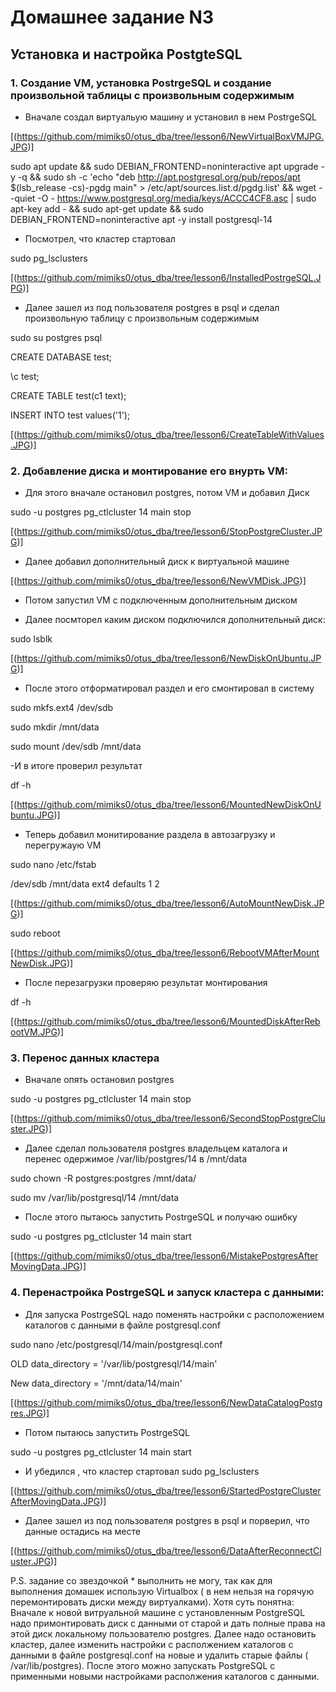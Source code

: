 # Домашнее задание N3
## Установка и настройка PostgteSQL

### 1.  Создание VM, установка PostrgeSQL и создание произвольной таблицы с произвольным содержимым

- Вначале создал  виртуальую машину и установил в нем PostrgeSQL

[(https://github.com/mimiks0/otus_dba/tree/lesson6/NewVirtualBoxVMJPG.JPG)]

sudo apt update && sudo DEBIAN_FRONTEND=noninteractive apt upgrade -y -q && sudo sh -c 'echo "deb http://apt.postgresql.org/pub/repos/apt $(lsb_release -cs)-pgdg main" > /etc/apt/sources.list.d/pgdg.list' && wget --quiet -O - https://www.postgresql.org/media/keys/ACCC4CF8.asc | sudo apt-key add - && sudo apt-get update && sudo DEBIAN_FRONTEND=noninteractive apt -y install postgresql-14

- Посмотрел, что кластер стартовал

sudo pg_lsclusters


[(https://github.com/mimiks0/otus_dba/tree/lesson6/InstalledPostrgeSQL.JPG)]


- Далее зашел из под пользователя postgres в psql и сделал произвольную таблицу с произвольным содержимым

sudo su postgres
 psql


CREATE DATABASE test;

\c test;

CREATE TABLE test(c1 text);

INSERT INTO test values('1');


[(https://github.com/mimiks0/otus_dba/tree/lesson6/CreateTableWithValues.JPG)]


### 2.  Добавление диска и монтирование его внурть VM:

- Для этого вначале остановил postgres, потом VM  и добавил Диск

sudo -u postgres pg_ctlcluster 14 main stop

[(https://github.com/mimiks0/otus_dba/tree/lesson6/StopPostgreCluster.JPG)]


- Далее  добавил  дополнительный диск  к виртуальной машине 

[(https://github.com/mimiks0/otus_dba/tree/lesson6/NewVMDisk.JPG)]

- Потом запустил VM с подключенным дополнительным диском

- Далее посмторел  каким диском подключился дополнительный диск:

sudo lsblk

[(https://github.com/mimiks0/otus_dba/tree/lesson6/NewDiskOnUbuntu.JPG)]


- После этого  отформатировал раздел и его смонтировал в систему

sudo mkfs.ext4 /dev/sdb

sudo mkdir /mnt/data

sudo mount /dev/sdb /mnt/data

-И  в итоге проверил результат

df -h

[(https://github.com/mimiks0/otus_dba/tree/lesson6/MountedNewDiskOnUbuntu.JPG)]

- Теперь добавил монитирование  раздела в автозагрузку и перегружаую VM

sudo nano /etc/fstab

/dev/sdb /mnt/data ext4 defaults 1 2

[(https://github.com/mimiks0/otus_dba/tree/lesson6/AutoMountNewDisk.JPG)]

sudo reboot

[(https://github.com/mimiks0/otus_dba/tree/lesson6/RebootVMAfterMountNewDisk.JPG)]

- После перезагрузки проверяю результат  монтирования

df -h


[(https://github.com/mimiks0/otus_dba/tree/lesson6/MountedDiskAfterRebootVM.JPG)]

### 3.  Перенос данных  кластера

- Вначале  опять остановил postgres

sudo -u postgres pg_ctlcluster 14 main stop

[(https://github.com/mimiks0/otus_dba/tree/lesson6/SecondStopPostgreCluster.JPG)]


- Далее  сделал пользователя postgres владельцем каталога и перенес одержимое /var/lib/postgres/14 в /mnt/data

sudo chown -R postgres:postgres /mnt/data/

sudo mv /var/lib/postgresql/14 /mnt/data


- После этого пытаюсь запустить PostrgeSQL и получаю ошибку

sudo -u postgres pg_ctlcluster 14 main start

[(https://github.com/mimiks0/otus_dba/tree/lesson6/MistakePostgresAfterMovingData.JPG)]


### 4.  Перенастройка PostrgeSQL и  запуск кластера с данными:

-  Для запуска PostrgeSQL надо поменять настройки с расположением каталогов c данными в файле postgresql.conf

sudo nano /etc/postgresql/14/main/postgresql.conf

OLD data_directory = '/var/lib/postgresql/14/main' 

New data_directory = '/mnt/data/14/main'

[(https://github.com/mimiks0/otus_dba/tree/lesson6/NewDataCatalogPostgres.JPG)]

- Потом пытаюсь запустить PostrgeSQL 

sudo -u postgres pg_ctlcluster 14 main start

 - И убедился , что кластер стартовал
sudo pg_lsclusters

[(https://github.com/mimiks0/otus_dba/tree/lesson6/StartedPostgreClusterAfterMovingData.JPG)]


- Далее зашел из под пользователя postgres в psql и порверил, что данные остадись на месте

[(https://github.com/mimiks0/otus_dba/tree/lesson6/DataAfterReconnectCluster.JPG)]

P.S. задание со звездочкой * выполнить не могу, так как для выполнения домашек использую Virtualbox ( в нем нельзя на горячую перемонтировать диски между виртуалками).
Хотя суть понятна: Вначале  к новой витруальной машине с установленным PostgreSQL  надо примонтировать диск с данными от старой и дать полные права на этой диск локальному пользователю postgres.
Далее надо остановить кластер, далее изменить настройки с располжением каталогов c данными в файле postgresql.conf на новые  и удалить старые файлы ( /var/lib/postgres).
После этого можно запускать PostgreSQL с применными новыми настройками располжения каталогов c данными.